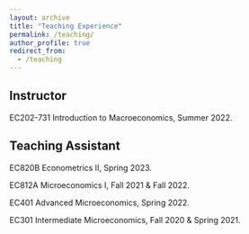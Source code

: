 ```yaml
---
layout: archive
title: "Teaching Experience"
permalink: /teaching/
author_profile: true
redirect_from:
  - /teaching
---
```


## Instructor
EC202-731 Introduction to Macroeconomics, Summer 2022.

## Teaching Assistant
EC820B Econometrics II, Spring 2023.

EC812A Microeconomics I, Fall 2021 & Fall 2022.

EC401 Advanced Microeconomics, Spring 2022.

EC301 Intermediate Microeconomics, Fall 2020 & Spring 2021.

